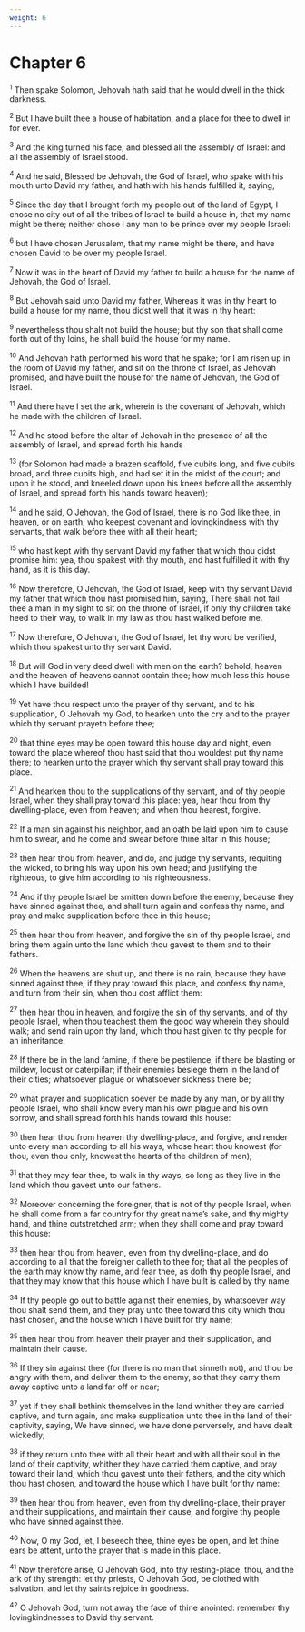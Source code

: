 ```yaml
---
weight: 6
---
```


# Chapter 6

<sup>1</sup> Then spake Solomon, Jehovah hath said that he would dwell in the thick darkness. 

<sup>2</sup> But I have built thee a house of habitation, and a place for thee to dwell in for ever. 

<sup>3</sup> And the king turned his face, and blessed all the assembly of Israel: and all the assembly of Israel stood. 

<sup>4</sup> And he said, Blessed be Jehovah, the God of Israel, who spake with his mouth unto David my father, and hath with his hands fulfilled it, saying, 

<sup>5</sup> Since the day that I brought forth my people out of the land of Egypt, I chose no city out of all the tribes of Israel to build a house in, that my name might be there; neither chose I any man to be prince over my people Israel: 

<sup>6</sup> but I have chosen Jerusalem, that my name might be there, and have chosen David to be over my people Israel. 

<sup>7</sup> Now it was in the heart of David my father to build a house for the name of Jehovah, the God of Israel. 

<sup>8</sup> But Jehovah said unto David my father, Whereas it was in thy heart to build a house for my name, thou didst well that it was in thy heart: 

<sup>9</sup> nevertheless thou shalt not build the house; but thy son that shall come forth out of thy loins, he shall build the house for my name. 

<sup>10</sup> And Jehovah hath performed his word that he spake; for I am risen up in the room of David my father, and sit on the throne of Israel, as Jehovah promised, and have built the house for the name of Jehovah, the God of Israel. 

<sup>11</sup> And there have I set the ark, wherein is the covenant of Jehovah, which he made with the children of Israel. 

<sup>12</sup> And he stood before the altar of Jehovah in the presence of all the assembly of Israel, and spread forth his hands 

<sup>13</sup> (for Solomon had made a brazen scaffold, five cubits long, and five cubits broad, and three cubits high, and had set it in the midst of the court; and upon it he stood, and kneeled down upon his knees before all the assembly of Israel, and spread forth his hands toward heaven); 

<sup>14</sup> and he said, O Jehovah, the God of Israel, there is no God like thee, in heaven, or on earth; who keepest covenant and lovingkindness with thy servants, that walk before thee with all their heart; 

<sup>15</sup> who hast kept with thy servant David my father that which thou didst promise him: yea, thou spakest with thy mouth, and hast fulfilled it with thy hand, as it is this day. 

<sup>16</sup> Now therefore, O Jehovah, the God of Israel, keep with thy servant David my father that which thou hast promised him, saying, There shall not fail thee a man in my sight to sit on the throne of Israel, if only thy children take heed to their way, to walk in my law as thou hast walked before me. 

<sup>17</sup> Now therefore, O Jehovah, the God of Israel, let thy word be verified, which thou spakest unto thy servant David. 

<sup>18</sup> But will God in very deed dwell with men on the earth? behold, heaven and the heaven of heavens cannot contain thee; how much less this house which I have builded! 

<sup>19</sup> Yet have thou respect unto the prayer of thy servant, and to his supplication, O Jehovah my God, to hearken unto the cry and to the prayer which thy servant prayeth before thee; 

<sup>20</sup> that thine eyes may be open toward this house day and night, even toward the place whereof thou hast said that thou wouldest put thy name there; to hearken unto the prayer which thy servant shall pray toward this place. 

<sup>21</sup> And hearken thou to the supplications of thy servant, and of thy people Israel, when they shall pray toward this place: yea, hear thou from thy dwelling-place, even from heaven; and when thou hearest, forgive. 

<sup>22</sup> If a man sin against his neighbor, and an oath be laid upon him to cause him to swear, and he come and swear before thine altar in this house; 

<sup>23</sup> then hear thou from heaven, and do, and judge thy servants, requiting the wicked, to bring his way upon his own head; and justifying the righteous, to give him according to his righteousness. 

<sup>24</sup> And if thy people Israel be smitten down before the enemy, because they have sinned against thee, and shall turn again and confess thy name, and pray and make supplication before thee in this house; 

<sup>25</sup> then hear thou from heaven, and forgive the sin of thy people Israel, and bring them again unto the land which thou gavest to them and to their fathers. 

<sup>26</sup> When the heavens are shut up, and there is no rain, because they have sinned against thee; if they pray toward this place, and confess thy name, and turn from their sin, when thou dost afflict them: 

<sup>27</sup> then hear thou in heaven, and forgive the sin of thy servants, and of thy people Israel, when thou teachest them the good way wherein they should walk; and send rain upon thy land, which thou hast given to thy people for an inheritance. 

<sup>28</sup> If there be in the land famine, if there be pestilence, if there be blasting or mildew, locust or caterpillar; if their enemies besiege them in the land of their cities; whatsoever plague or whatsoever sickness there be; 

<sup>29</sup> what prayer and supplication soever be made by any man, or by all thy people Israel, who shall know every man his own plague and his own sorrow, and shall spread forth his hands toward this house: 

<sup>30</sup> then hear thou from heaven thy dwelling-place, and forgive, and render unto every man according to all his ways, whose heart thou knowest (for thou, even thou only, knowest the hearts of the children of men); 

<sup>31</sup> that they may fear thee, to walk in thy ways, so long as they live in the land which thou gavest unto our fathers. 

<sup>32</sup> Moreover concerning the foreigner, that is not of thy people Israel, when he shall come from a far country for thy great name’s sake, and thy mighty hand, and thine outstretched arm; when they shall come and pray toward this house: 

<sup>33</sup> then hear thou from heaven, even from thy dwelling-place, and do according to all that the foreigner calleth to thee for; that all the peoples of the earth may know thy name, and fear thee, as doth thy people Israel, and that they may know that this house which I have built is called by thy name. 

<sup>34</sup> If thy people go out to battle against their enemies, by whatsoever way thou shalt send them, and they pray unto thee toward this city which thou hast chosen, and the house which I have built for thy name; 

<sup>35</sup> then hear thou from heaven their prayer and their supplication, and maintain their cause. 

<sup>36</sup> If they sin against thee (for there is no man that sinneth not), and thou be angry with them, and deliver them to the enemy, so that they carry them away captive unto a land far off or near; 

<sup>37</sup> yet if they shall bethink themselves in the land whither they are carried captive, and turn again, and make supplication unto thee in the land of their captivity, saying, We have sinned, we have done perversely, and have dealt wickedly; 

<sup>38</sup> if they return unto thee with all their heart and with all their soul in the land of their captivity, whither they have carried them captive, and pray toward their land, which thou gavest unto their fathers, and the city which thou hast chosen, and toward the house which I have built for thy name: 

<sup>39</sup> then hear thou from heaven, even from thy dwelling-place, their prayer and their supplications, and maintain their cause, and forgive thy people who have sinned against thee. 

<sup>40</sup> Now, O my God, let, I beseech thee, thine eyes be open, and let thine ears be attent, unto the prayer that is made in this place. 

<sup>41</sup> Now therefore arise, O Jehovah God, into thy resting-place, thou, and the ark of thy strength: let thy priests, O Jehovah God, be clothed with salvation, and let thy saints rejoice in goodness. 

<sup>42</sup> O Jehovah God, turn not away the face of thine anointed: remember thy lovingkindnesses to David thy servant. 


